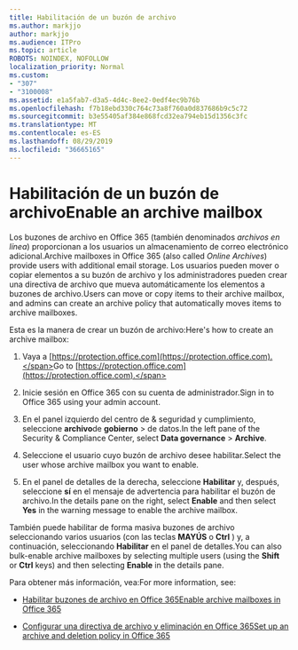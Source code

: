 ```yaml
---
title: Habilitación de un buzón de archivo
ms.author: markjjo
author: markjjo
ms.audience: ITPro
ms.topic: article
ROBOTS: NOINDEX, NOFOLLOW
localization_priority: Normal
ms.custom:
- "307"
- "3100008"
ms.assetid: e1a5fab7-d3a5-4d4c-8ee2-0edf4ec9b76b
ms.openlocfilehash: f7b18ebd330c764c73a8f760a0d837686b9c5c72
ms.sourcegitcommit: b3e55405af384e868fcd32ea794eb15d1356c3fc
ms.translationtype: MT
ms.contentlocale: es-ES
ms.lasthandoff: 08/29/2019
ms.locfileid: "36665165"
---
```

# <a name="enable-an-archive-mailbox"></a><span data-ttu-id="b639a-102">Habilitación de un buzón de archivo</span><span class="sxs-lookup"><span data-stu-id="b639a-102">Enable an archive mailbox</span></span>

<span data-ttu-id="b639a-103">Los buzones de archivo en Office 365 (también denominados *archivos en línea*) proporcionan a los usuarios un almacenamiento de correo electrónico adicional.</span><span class="sxs-lookup"><span data-stu-id="b639a-103">Archive mailboxes in Office 365 (also called  *Online Archives*) provide users with additional email storage.</span></span> <span data-ttu-id="b639a-104">Los usuarios pueden mover o copiar elementos a su buzón de archivo y los administradores pueden crear una directiva de archivo que mueva automáticamente los elementos a buzones de archivo.</span><span class="sxs-lookup"><span data-stu-id="b639a-104">Users can move or copy items to their archive mailbox, and admins can create an archive policy that automatically moves items to archive mailboxes.</span></span>
  
<span data-ttu-id="b639a-105">Esta es la manera de crear un buzón de archivo:</span><span class="sxs-lookup"><span data-stu-id="b639a-105">Here's how to create an archive mailbox:</span></span>
  
1. <span data-ttu-id="b639a-106">Vaya a [https://protection.office.com](https://protection.office.com).</span><span class="sxs-lookup"><span data-stu-id="b639a-106">Go to [https://protection.office.com](https://protection.office.com).</span></span>

2. <span data-ttu-id="b639a-107">Inicie sesión en Office 365 con su cuenta de administrador.</span><span class="sxs-lookup"><span data-stu-id="b639a-107">Sign in to Office 365 using your admin account.</span></span>

3. <span data-ttu-id="b639a-108">En el panel izquierdo del centro de &amp; seguridad y cumplimiento, seleccione **archivo**de **gobierno** \> de datos.</span><span class="sxs-lookup"><span data-stu-id="b639a-108">In the left pane of the Security &amp; Compliance Center, select **Data governance** \> **Archive**.</span></span>

4. <span data-ttu-id="b639a-109">Seleccione el usuario cuyo buzón de archivo desee habilitar.</span><span class="sxs-lookup"><span data-stu-id="b639a-109">Select the user whose archive mailbox you want to enable.</span></span>

5. <span data-ttu-id="b639a-110">En el panel de detalles de la derecha, seleccione **Habilitar** y, después, seleccione **sí** en el mensaje de advertencia para habilitar el buzón de archivo.</span><span class="sxs-lookup"><span data-stu-id="b639a-110">In the details pane on the right, select **Enable** and then select **Yes** in the warning message to enable the archive mailbox.</span></span>

<span data-ttu-id="b639a-111">También puede habilitar de forma masiva buzones de archivo seleccionando varios usuarios (con las teclas **MAYÚS** o **Ctrl** ) y, a continuación, seleccionando **Habilitar** en el panel de detalles.</span><span class="sxs-lookup"><span data-stu-id="b639a-111">You can also bulk-enable archive mailboxes by selecting multiple users (using the **Shift** or **Ctrl** keys) and then selecting **Enable** in the details pane.</span></span>
  
<span data-ttu-id="b639a-112">Para obtener más información, vea:</span><span class="sxs-lookup"><span data-stu-id="b639a-112">For more information, see:</span></span>
  
- [<span data-ttu-id="b639a-113">Habilitar buzones de archivo en Office 365</span><span class="sxs-lookup"><span data-stu-id="b639a-113">Enable archive mailboxes in Office 365</span></span>](https://support.office.com/article/enable-archive-mailboxes-in-the-office-365-security-compliance-center-268a109e-7843-405b-bb3d-b9393b2342ce)

- [<span data-ttu-id="b639a-114">Configurar una directiva de archivo y eliminación en Office 365</span><span class="sxs-lookup"><span data-stu-id="b639a-114">Set up an archive and deletion policy in Office 365</span></span>](https://support.office.com/article/Set-up-an-archive-and-deletion-policy-for-mailboxes-in-your-Office-365-organization-ec3587e4-7b4a-40fb-8fb8-8aa05aeae2ce)
